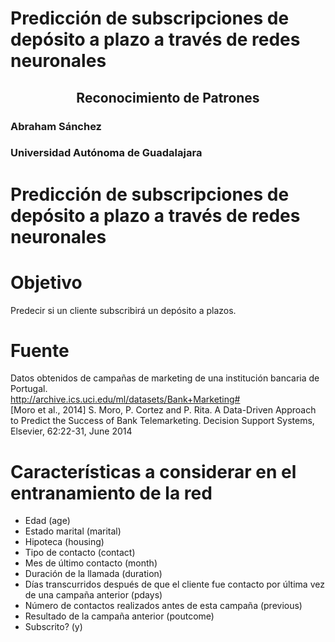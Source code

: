 # Predicción de subscripciones de depósito a plazo a través de redes neuronales

<p>
  <center>
    <h2>Reconocimiento de Patrones</h2>
  </center>
</p>
<p>
  <h3>Abraham Sánchez</h3>
  <h3>Universidad Autónoma de Guadalajara</h3>
</p>

# Predicción de subscripciones de depósito a plazo a través de redes neuronales

# Objetivo
Predecir si un cliente subscribirá un depósito a plazos.

# Fuente
Datos obtenidos de campañas de marketing de una institución bancaria de Portugal.<br>
http://archive.ics.uci.edu/ml/datasets/Bank+Marketing# <br>
[Moro et al., 2014] S. Moro, P. Cortez and P. Rita. A Data-Driven Approach to Predict the Success of Bank Telemarketing. Decision Support Systems, Elsevier, 62:22-31, June 2014

# Características a considerar en el entranamiento de la red
- Edad (age)
- Estado marital (marital)
- Hipoteca (housing)
- Tipo de contacto (contact)
- Mes de último contacto (month)
- Duración de la llamada (duration)
- Días transcurridos después de que el cliente fue contacto por última vez de una campaña anterior (pdays)
- Número de contactos realizados antes de esta campaña (previous)
- Resultado de la campaña anterior (poutcome)
- Subscrito? (y)
